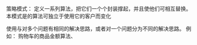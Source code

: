策略模式：
定义一系列算法，把它们一个个封装撑起，并且使他们可相互替换。本模式是的算法可独立于使用它的客户而变化

使用与对多个问题有相同的解决思路，或者对一个问题分为不同的解决思路。
例如：
购物车的商品金额算法、